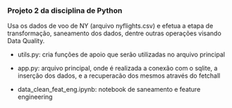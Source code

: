 ### Projeto 2 da disciplina de Python

Usa os dados de voo de NY (arquivo nyflights.csv) e efetua a etapa de transformação, saneamento dos dados, dentre outras operações visando Data Quality.

- utils.py: cria funções de apoio que serão utilizadas no arquivo principal

- app.py: arquivo principal, onde é realizada a conexão com o sqlite, a inserção dos dados, e a recuperacão dos mesmos através do fetchall

- data_clean_feat_eng.ipynb: notebook de saneamento e feature engineering